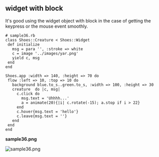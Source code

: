 widget with block
-----------------

It's good using the widget object with block in the case of getting the keypress or the mouse event smoothly.

	# sample36.rb
	class Shoes::Creature < Shoes::Widget
	 def initialize
	   msg = para '', :stroke => white
	   c = image '../images/yar.png'
	   yield c, msg
	 end
	end
	
	Shoes.app :width => 140, :height => 70 do
	 flow :left => 10, :top => 10 do
	   background blue.to_s..green.to_s, :width => 100, :height => 30
	   creature  do |c, msg|
	     c.click do
	       msg.text = 'Uhhhh...'
	       a = animate(20){|i| c.rotate(-15); a.stop if i > 22}
	     end
	     c.hover{msg.text = 'hello'}
	     c.leave{msg.text = ''}
	   end
	 end
	end

**sample36.png**

![sample36.png](http://github.com/ashbb/shoes_tutorial_html/tree/master%2Fimages%2Fsample36.png?raw=true)
